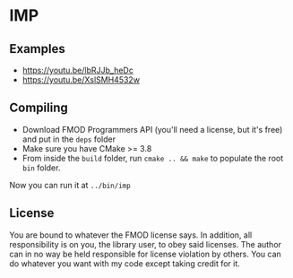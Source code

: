 # IMP

## Examples

- https://youtu.be/lbRJJb_heDc
- https://youtu.be/XslSMH4532w

## Compiling

- Download FMOD Programmers API (you'll need a license, but it's free) and put in the `deps` folder
- Make sure you have CMake >= 3.8
- From inside the `build` folder, run `cmake .. && make` to populate the root `bin` folder.

Now you can run it at `../bin/imp`

## License

You are bound to whatever the FMOD license says.
In addition, all responsibility is on you, the library user, to obey said licenses.
The author can in no way be held responsible for license violation by others.
You can do whatever you want with my code except taking credit for it.
